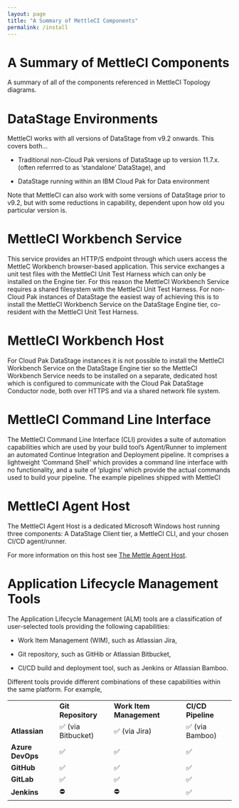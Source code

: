 ```yaml
---
layout: page
title: "A Summary of MettleCI Components"
permalink: /install
---
```


# A Summary of MettleCI Components

A summary of all of the components referenced in MettleCI Topology
diagrams.

# DataStage Environments

MettleCI works with all versions of DataStage from v9.2 onwards. This
covers both…

-   Traditional non-Cloud Pak versions of DataStage up to version
    11.7.x. (often referrred to as ‘standalone’ DataStage), and

-   DataStage running within an IBM Cloud Pak for Data environment

Note that MettleCI can also work with some versions of DataStage prior
to v9.2, but with some reductions in capability, dependent upon how old
you particular version is.

# MettleCI Workbench Service

This service provides an HTTP/S endpoint through which users access the
MettleC Workbench browser-based application. This service exchanges a
unit test files with the MettleCI Unit Test Harness which can only be
installed on the Engine tier. For this reason the MettleCI Workbench
Service requires a shared filesystem with the MettleCI Unit Test
Harness. For non-Cloud Pak instances of DataStage the easiest way of
achieving this is to install the MettleCI Workbench Service on the
DataStage Engine tier, co-resident with the MettleCI Unit Test Harness.

# MettleCI Workbench Host

For Cloud Pak DataStage instances it is not possible to install the
MettleCI Workbench Service on the DataStage Engine tier so the MettleCI
Workbench Service needs to be installed on a separate, dedicated host
which is configured to communicate with the Cloud Pak DataStage
Conductor node, both over HTTPS and via a shared network file system.

# MettleCI Command Line Interface

The MettleCI Command Line Interface (CLI) provides a suite of automation
capabilities which are used by your build tool’s Agent/Runner to
implement an automated Continue Integration and Deployment pipeline. It
comprises a lightweight ‘Command Shell’ which provides a command line
interface with no functionality, and a suite of ‘plugins’ which provide
the actual commands used to build your pipeline. The example pipelines
shipped with MettleCI

# MettleCI Agent Host

The MettleCI Agent Host is a dedicated Microsoft Windows host running
three components: A DataStage Client tier, a MettleCI CLI, and your
chosen CI/CD agent/runner.

For more information on this host see
<a href="The_Mettle_Agent_Host" data-linked-resource-id="2327019539"
data-linked-resource-version="4" data-linked-resource-type="page">The
Mettle Agent Host</a>.

# Application Lifecycle Management Tools

The Application Lifecycle Management (ALM) tools are a classification of
user-selected tools providing the following capabilities:

-   Work Item Management (WIM), such as Atlassian Jira,

-   Git repository, such as GitHib or Atlassian Bitbucket,

-   CI/CD build and deployment tool, such as Jenkins or Atlassian
    Bamboo.

Different tools provide different combinations of these capabilities
within the same platform. For example,

|                  |                    |                          |                    |
|------------------|--------------------|--------------------------|--------------------|
|                  | **Git Repository** | **Work Item Management** | **CI/CD Pipeline** |
| **Atlassian**    | ✅ (via Bitbucket) | ✅ (via Jira)            | ✅ (via Bamboo)    |
| **Azure DevOps** | ✅                 | ✅                       | ✅                 |
| **GitHub**       | ✅                 | ✅                       | ✅                 |
| **GitLab**       | ✅                 | ✅                       | ✅                 |
| **Jenkins**      | ⛔️                 | ⛔️                       | ✅                 |
